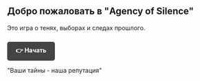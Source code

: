 <h2>Добро пожаловать в "Agency of Silence"</h2>
<p>Это игра о тенях, выборах и следах прошлого.</p>

<a href="#/_sidebar" style="
  display: inline-block;
  padding: 10px 20px;
  background-color: #444;
  color: #fff;
  text-decoration: none;
  border-radius: 5px;
  font-weight: bold;
  margin-top: 10px;
">
  👉 Начать
</a>

"Ваши тайны - наша репутация"
